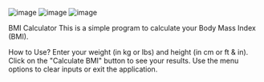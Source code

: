 ![image](https://github.com/user-attachments/assets/18d48347-5695-4c35-9f52-91eeb3d04b93)
![image](https://github.com/user-attachments/assets/abdce823-90d1-4c8e-9746-2c0898e42584)
![image](https://github.com/user-attachments/assets/cf0219b1-dc32-4b7e-92a5-1629c4ac0c78)

BMI Calculator
This is a simple program to calculate your Body Mass Index (BMI).

How to Use?
Enter your weight (in kg or lbs) and height (in cm or ft & in).
Click on the "Calculate BMI" button to see your results.
Use the menu options to clear inputs or exit the application.

